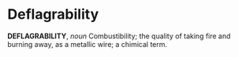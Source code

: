 # Deflagrability

**DEFLAGRABILITY**, _noun_ Combustibility; the quality of taking fire and burning away, as a metallic wire; a chimical term.